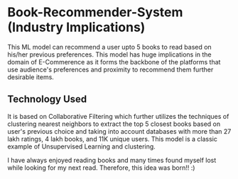 # Book-Recommender-System (Industry Implications)
This ML model can recommend a user upto 5 books to read based on his/her previous preferences. This model has huge implications in the domain of E-Commerence as 
it forms the backbone of the platforms that use audience's preferences and proximity to recommend them further desirable items. 

## Technology Used
It is based on Collaborative Filtering which further utilizes the techniques of clustering nearest neighbors to extract the top 5 closest books based on user's previous choice and taking into account databases with more than 27 lakh ratings, 4 lakh books, and 11K unique users. This model is a classic example of Unsupervised Learning and clustering. 

I have always enjoyed reading books and many times found myself lost while looking for my next read. Therefore, this idea was born!! :)
